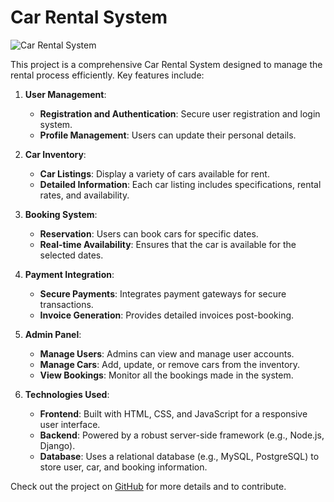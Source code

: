 # Car Rental System

![Car Rental System](https://github.com/banusriprakash/CarRentalSystem/blob/main/CarRentalSystem/image.png)

This project is a comprehensive Car Rental System designed to manage the rental process efficiently. Key features include:

1. **User Management**:
   - **Registration and Authentication**: Secure user registration and login system.
   - **Profile Management**: Users can update their personal details.

2. **Car Inventory**:
   - **Car Listings**: Display a variety of cars available for rent.
   - **Detailed Information**: Each car listing includes specifications, rental rates, and availability.

3. **Booking System**:
   - **Reservation**: Users can book cars for specific dates.
   - **Real-time Availability**: Ensures that the car is available for the selected dates.

4. **Payment Integration**:
   - **Secure Payments**: Integrates payment gateways for secure transactions.
   - **Invoice Generation**: Provides detailed invoices post-booking.

5. **Admin Panel**:
   - **Manage Users**: Admins can view and manage user accounts.
   - **Manage Cars**: Add, update, or remove cars from the inventory.
   - **View Bookings**: Monitor all the bookings made in the system.

6. **Technologies Used**:
   - **Frontend**: Built with HTML, CSS, and JavaScript for a responsive user interface.
   - **Backend**: Powered by a robust server-side framework (e.g., Node.js, Django).
   - **Database**: Uses a relational database (e.g., MySQL, PostgreSQL) to store user, car, and booking information.

Check out the project on [GitHub](https://github.com/banusriprakash/CarRentalSystem/tree/main/CarRentalSystem) for more details and to contribute.
